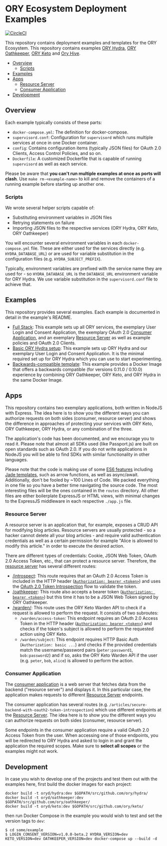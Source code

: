# ORY Ecosystem Deployment Examples

[![CircleCI](https://circleci.com/gh/ory/examples.svg?style=shield)](https://circleci.com/gh/ory/examples)

This repository contains deployment examples and templates for the ORY Ecosystem. This repository contains
examples [ORY Hydra](https://github.com/ory/hydra), [ORY Oathkeeper](https://github.com/ory/oathkeeper), [ORY Keto](https://github.com/ory/keto) and [Ory Hive](https://github.com/ory/hive).


<!-- START doctoc generated TOC please keep comment here to allow auto update -->
<!-- DON'T EDIT THIS SECTION, INSTEAD RE-RUN doctoc TO UPDATE -->


- [Overview](#overview)
  - [Scripts](#scripts)
- [Examples](#examples)
- [Apps](#apps)
  - [Resource Server](#resource-server)
  - [Consumer Application](#consumer-application)
- [Development](#development)

<!-- END doctoc generated TOC please keep comment here to allow auto update -->

## Overview

Each example typically consists of these parts:

- `docker-compose.yml`: The definition for docker-compose.
- `supervisord.conf`: Configuration for `supervisord` which runs multiple services at once in one Docker container.
- `config`: Contains configuration items (typically JSON files) for OAuth 2.0 Clients, Access Control Policies, and so on.
- `Dockerfile`: A customized Dockerfile that is capable of running `supervisord` as well as each service.

Please be aware that **you can't run multiple examples at once as ports will clash**. Use `make rm-<example-name>` to
kill and remove the containers of a running example before starting up another one.

### Scripts

We wrote several helper scripts capable of:

- Substituting environment variables in JSON files
- Retrying statements on failure
- Importing JSON files to the respective services (ORY Hydra, ORY Keto, ORY Oathkeeper)

You will encounter several environment variables in each `docker-compose.yml` file. These are either used for the
services directly (e.g. `HYDRA_DATABASE_URL`) or are used for variable substitution in the configuration files
(e.g. `HYDRA_SUBJECT_PREFIX`).

Typically, environment variables are prefixed with the service name they are used for - so `HYDRA_DATABASE_URL` is the
`DATABASE_URL` environment variable for ORY Hydra. We use variable substitution in the `supervisord.conf` file to achieve that.

## Examples

This repository provides several examples. Each example is documented in detail in the example's README.

* [Full Stack](./full-stack): This example sets up all ORY services, the exemplary User Login and Consent
Application, the exemplary OAuth 2.0 [Consumer Application](#consumer-application), and an exemplary [Resource Server](#resource-server)
as well as example policies and OAuth 2.0 Clients.
* [Basic ORY Hydra setup](./hydra): This example sets up ORY Hydra and our exemplary User Login and Consent Application.
It is the minimal required set up for ORY Hydra which you can use to start experimenting.
* [Backwards-compatible template](./hydra-bc): This example provides a Docker Image that offers a backwards compatible
(for versions 0.11.0 / 0.10.0) experience by combining ORY Oathkeeper, ORY Keto, and ORY Hydra in the same Docker Image.

## Apps

This repository contains two exemplary applications, both written in NodeJS with Express. The idea here is to show you the different ways you can
authorize requests on both sides (consumer, resource server) and shows the difference in approaches of protecting your services
with ORY Keto, ORY Oathkeeper, ORY Hydra, or any combination of the three.

The application's code has been documented, and we encourage you to read it. Please note that almost all SDKs used (like
Passport.js) are built on open standards such as OAuth 2.0. If you do not write applications in NodeJS you will be able
to find SDKs with similar functionality in other languages.

Please note that the code is making use of some [ES6 features](https://github.com/rse/es6-features/) including [Jade templates](oauth2.jade), such as arrow functions, as well as
async/await. Additionally, don't be fooled by ~100 Lines of Code. We packed everything in one file so you have a better
time navigating the source code. The most interesting files will be the ones contained in the `routes` directory.
All other files are either boilerplate ExpressJS or HTML views, with minimal changes to the ExpressJS middleware
in each respective `./app.js` file.

### Resource Server

A resource server is an application that, for example, exposes a CRUD API for modifying blog articles.
Resource servers are usually protected - so a hacker cannot delete all your blog articles -
and require valid authentication credentials as well as a certain permission for example "Alice is allowed to modify this article."
in order to execute the desired action.

There are different types of credentials: Cookie, JSON Web Token, OAuth 2.0 Access Token, etc., that can protect
a resource server. Therefore, the [resource server](./apps/resource-server) has several different routes:

* [/introspect](./apps/resource-server/routes/introspect.js): This route requires that an OAuth 2.0 Access Token
is included in the HTTP header ([`Authorization: bearer <token>`](https://tools.ietf.org/html/rfc6750)) and uses the
[OAuth 2.0 Token Introspection](https://tools.ietf.org/html/rfc7662) flow to validate the token.
* [/oathkeeper](./apps/resource-server/routes/oathkeeper.js): This route also accepts a bearer token
([`Authorization: bearer <token>`](https://tools.ietf.org/html/rfc6750)) but this time it has to be a JSON Web Token
signed by ORY Oathkeeper.
* [/warden/](./apps/resource-server/routes/warden.js): This route uses the ORY Keto Warden API to check if a request
is allowed to perform the request. It consists of two subroutes:
  * `/warden/access-token`: This endpoint requires an OAuth 2.0 Access Token in the HTTP header
    ([`Authorization: bearer <token>`](https://tools.ietf.org/html/rfc6750)) and checks if the token's subject is allowed
    to perform the requested action using ORY Keto.
  * `/warden/subject`: This endpoint requires HTTP Basic Auth (`Authorization: basic ...`) and checks if the
    provided credentials match the username/password pairs (`peter:password1`, `bob:password2`)
    and if so, asks the ORY Keto Warden API if the user (e.g. `peter`, `bob`, `alice`) is allowed to perform the action.

### Consumer Application

The [consumer application](./apps/consumer) is a web server that fetches data from the backend ("resource server")
and displays it. In this particular case, the application makes requests to different [Resource Server](#resource-server) endpoints.

The consumer application has several routes (e.g. `/articles/secure-backend-with-oauth2-token-introspection`) which use
different endpoints at the [Resource Server](#resource-server). The idea here is to show you the different ways you can
authorize requests on both sides (consumer, resource server).

Some endpoints in the consumer application require a valid OAuth 2.0 Access Token from the user. When accessing one
of those endpoints, you will be redirected to ORY Hydra and asked to login in and grant the application the required
scopes. Make sure to **select all scopes** or the examples might not work.

## Development

In case you wish to develop one of the projects and test them out with the examples here, first build the docker images
for each project:

```
docker build -t oryd/hydra:dev $GOPATH/src/github.com/ory/hydra/
docker build -t oryd/oathkeeper:dev $GOPATH/src/github.com/ory/oathkeeper/
docker build -t oryd/keto:dev $GOPATH/src/github.com/ory/keto/
```

then run Docker Compose in the example you would wish to test and set the version tags to `dev`:

```
$ cd some/example
$ LOGIN_CONSENT_VERSION=v1.0.0-beta.2 HYDRA_VERSION=dev KETO_VERSION=dev OATHKEEPER_VERSION=dev docker-compose up --build -d
```
